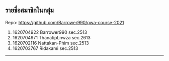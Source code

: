 ## รายชื่อสมาชิกในกลุ่ม

Repo: <https://github.com/Barrower990/pwa-course-2021>

1. 1620704922 Barrower990   sec.2513
2. 1620704971 ThanatipLnwza sec.2613
3. 1620702116 Nattakan-Phim sec.2513
4. 1620703767 Ridakami      sec.2513 

----------------------------